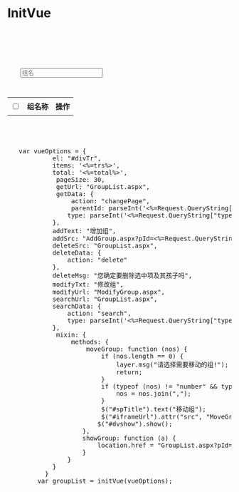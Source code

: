 # InitVue
<pre>
<style>
    [v-cloak] {
    display: none;
    }
</style>
</pre>
<code>
<div id="divTr">
    <!-- 搜索框 -->
    <input class="bg-white" type="text" v-model="searchName" placeholder="组名" v-on:keyup.13="search" />
    <!-- 列表框 -->
    <table>
        <thead>
            <tr style="height: 40px">
                <th>
                    <input type="checkbox" v-on:click="checkAll" id="selAll" />
                </th>
                <th>组名称</th>
                <th>操作</th>
            </tr>
        </thead>
        <tbody>
            <tr v-for="(item,index) in items">
          <!-- v-cloak  防止在未渲染完成时候 显示出来 -->
                <td v-cloak>
                    <input type="checkbox" name="group" v-bind:value="item.No" v-model="selectValue" />
                </td>
                <td v-cloak>{{item.Name}}</td>
                <td v-cloak><a href="javascript:" @click="modify(item.No,index)">修改</a>&nbsp;<a href="javascript:" @click="showGroup(item.No)">查看</a>&nbsp<a href="javascript:" @click="moveGroup(item.No)">移动</a>&nbsp;<a href="javascript:" @click="deleteList(item.No)">删除</a></td>
            </tr>
        </tbody>
    </table>
    <a href="javascript:" v-show="upPage" v-on:click="last" v-cloak>上一页</a>&nbsp;&nbsp;&nbsp;<a href="javascript:" v-show="nextPage" v-on:click="next" v-cloak>下一页</a>
</div>
</code>
<pre>
   var vueOptions = {
            el: "#divTr",
            items: '<%=trs%>',
            total: '<%=total%>',
             pageSize: 30,
             getUrl: "GroupList.aspx",
             getData: {
                 action: "changePage",
                 parentId: parseInt('<%=Request.QueryString["pId"]%>'),
                type: parseInt('<%=Request.QueryString["type"]%>')
            },
            addText: "增加组",
            addSrc: "AddGroup.aspx?pId=<%=Request.QueryString["pId"]%>&type=<%=Request.QueryString["type"]%>",
            deleteSrc: "GroupList.aspx",
            deleteData: {
                action: "delete"
            },
            deleteMsg: "您确定要删除选中项及其孩子吗",
            modifyTxt: "修改组",
            modifyUrl: "ModifyGroup.aspx",
            searchUrl: "GroupList.aspx",
            searchData: {
                action: "search",
                type: parseInt('<%=Request.QueryString["type"]%>')
            },
             mixin: {
                 methods: {
                     moveGroup: function (nos) {
                         if (nos.length == 0) {
                             layer.msg("请选择需要移动的组!");
                             return;
                         }
                         if (typeof (nos) != "number" && typeof (nos) != "string") {
                             nos = nos.join(",");
                         }
                         $("#spTitle").text("移动组");
                         $("#iframeUrl").attr("src", "MoveGroup.aspx?type=<%=Request.QueryString["type"]%>&no=" + nos);
                        $("#dvshow").show();
                    },
                    showGroup: function (a) {
                        location.href = "GroupList.aspx?pId=" + a + "&type=<%=Request.QueryString["type"]%>"
                    }
                }
            }
          }
        var groupList = initVue(vueOptions);
        </pre>
